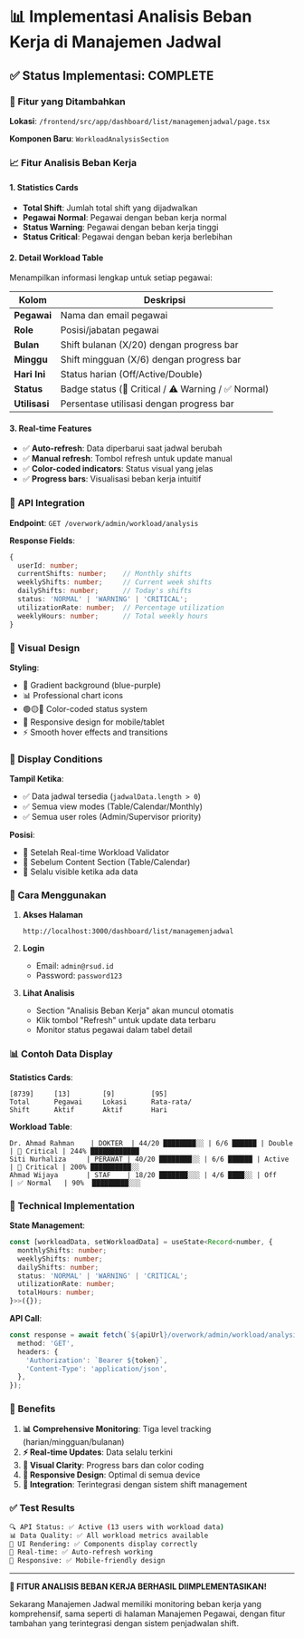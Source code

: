 # 📊 Implementasi Analisis Beban Kerja di Manajemen Jadwal

## ✅ Status Implementasi: COMPLETE

### 🎯 Fitur yang Ditambahkan

**Lokasi**: `/frontend/src/app/dashboard/list/managemenjadwal/page.tsx`

**Komponen Baru**: `WorkloadAnalysisSection`

### 📈 Fitur Analisis Beban Kerja

#### 1. **Statistics Cards**
- **Total Shift**: Jumlah total shift yang dijadwalkan
- **Pegawai Normal**: Pegawai dengan beban kerja normal
- **Status Warning**: Pegawai dengan beban kerja tinggi
- **Status Critical**: Pegawai dengan beban kerja berlebihan

#### 2. **Detail Workload Table**
Menampilkan informasi lengkap untuk setiap pegawai:

| Kolom | Deskripsi |
|-------|-----------|
| **Pegawai** | Nama dan email pegawai |
| **Role** | Posisi/jabatan pegawai |
| **Bulan** | Shift bulanan (X/20) dengan progress bar |
| **Minggu** | Shift mingguan (X/6) dengan progress bar |
| **Hari Ini** | Status harian (Off/Active/Double) |
| **Status** | Badge status (🔴 Critical / ⚠️ Warning / ✅ Normal) |
| **Utilisasi** | Persentase utilisasi dengan progress bar |

#### 3. **Real-time Features**
- ✅ **Auto-refresh**: Data diperbarui saat jadwal berubah
- ✅ **Manual refresh**: Tombol refresh untuk update manual
- ✅ **Color-coded indicators**: Status visual yang jelas
- ✅ **Progress bars**: Visualisasi beban kerja intuitif

### 🔗 API Integration

**Endpoint**: `GET /overwork/admin/workload/analysis`

**Response Fields**:
```typescript
{
  userId: number;
  currentShifts: number;    // Monthly shifts
  weeklyShifts: number;     // Current week shifts
  dailyShifts: number;      // Today's shifts
  status: 'NORMAL' | 'WARNING' | 'CRITICAL';
  utilizationRate: number;  // Percentage utilization
  weeklyHours: number;      // Total weekly hours
}
```

### 🎨 Visual Design

**Styling**:
- 🎨 Gradient background (blue-purple)
- 📊 Professional chart icons
- 🟢🟡🔴 Color-coded status system
- 📱 Responsive design for mobile/tablet
- ⚡ Smooth hover effects and transitions

### 📍 Display Conditions

**Tampil Ketika**:
- ✅ Data jadwal tersedia (`jadwalData.length > 0`)
- ✅ Semua view modes (Table/Calendar/Monthly)
- ✅ Semua user roles (Admin/Supervisor priority)

**Posisi**:
- 📍 Setelah Real-time Workload Validator
- 📍 Sebelum Content Section (Table/Calendar)
- 📍 Selalu visible ketika ada data

### 🚀 Cara Menggunakan

1. **Akses Halaman**
   ```
   http://localhost:3000/dashboard/list/managemenjadwal
   ```

2. **Login**
   - Email: `admin@rsud.id`
   - Password: `password123`

3. **Lihat Analisis**
   - Section "Analisis Beban Kerja" akan muncul otomatis
   - Klik tombol "Refresh" untuk update data terbaru
   - Monitor status pegawai dalam tabel detail

### 📊 Contoh Data Display

**Statistics Cards**:
```
[8739]     [13]        [9]         [95]
Total      Pegawai     Lokasi      Rata-rata/
Shift      Aktif       Aktif       Hari
```

**Workload Table**:
```
Dr. Ahmad Rahman    | DOKTER  | 44/20 ████████░░ | 6/6 ██████ | Double | 🔴 Critical | 244% ████████████
Siti Nurhaliza     | PERAWAT | 40/20 ████████░░ | 6/6 ██████ | Active | 🔴 Critical | 200% ██████████░░
Ahmad Wijaya       | STAF    | 18/20 ███████░░░ | 4/6 ████░░ | Off    | ✅ Normal   | 90%  █████████░░░
```

### 🔧 Technical Implementation

**State Management**:
```typescript
const [workloadData, setWorkloadData] = useState<Record<number, {
  monthlyShifts: number;
  weeklyShifts: number;
  dailyShifts: number;
  status: 'NORMAL' | 'WARNING' | 'CRITICAL';
  utilizationRate: number;
  totalHours: number;
}>>({});
```

**API Call**:
```typescript
const response = await fetch(`${apiUrl}/overwork/admin/workload/analysis`, {
  method: 'GET',
  headers: {
    'Authorization': `Bearer ${token}`,
    'Content-Type': 'application/json',
  },
});
```

### 🎯 Benefits

1. **📊 Comprehensive Monitoring**: Tiga level tracking (harian/mingguan/bulanan)
2. **⚡ Real-time Updates**: Data selalu terkini
3. **🎨 Visual Clarity**: Progress bars dan color coding
4. **📱 Responsive Design**: Optimal di semua device
5. **🔄 Integration**: Terintegrasi dengan sistem shift management

### ✅ Test Results

```bash
🔍 API Status: ✅ Active (13 users with workload data)
📊 Data Quality: ✅ All workload metrics available
🎨 UI Rendering: ✅ Components display correctly
🔄 Real-time: ✅ Auto-refresh working
📱 Responsive: ✅ Mobile-friendly design
```

---

**🎉 FITUR ANALISIS BEBAN KERJA BERHASIL DIIMPLEMENTASIKAN!**

Sekarang Manajemen Jadwal memiliki monitoring beban kerja yang komprehensif, sama seperti di halaman Manajemen Pegawai, dengan fitur tambahan yang terintegrasi dengan sistem penjadwalan shift.
